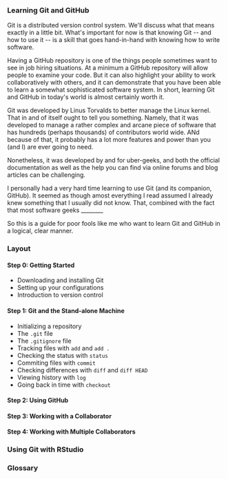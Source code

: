 ### Learning Git and GitHub

Git is a distributed version control system. We'll discuss what that means exactly in a little bit. What's important for now is that knowing Git -- and how to use it -- is a skill that goes hand-in-hand with knowing how to write software. 

Having a GitHub repository is one of the things people sometimes want to see in job hiring situations. At a minimum a GitHub repository will allow people to examine your code. But it can also highlight your ability to work collaboratively with others, and it can demonstrate that you have been able to learn a somewhat sophisticated software system. In short, learning Git and GitHub in today's world is almost certainly worth it.

Git was developed by Linus Torvalds to better manage the Linux kernel. That in and of itself ought to tell you something. Namely, that it was developed to manage a rather complex and arcane piece of software that has hundreds (perhaps thousands) of contributors world wide. ANd because of that, it probably has a lot more features and power than you (and I) are ever going to need.

Nonetheless, it was developed by and for uber-geeks, and both the official documentation as well as the help you can find via online forums and blog articles can be challenging.

I personally had a very hard time learning to use Git (and its companion, GitHub). It seemed as though amost everything I read assumed I already knew something that I usually did not know. That, combined with the fact that most software geeks ________

So this is a guide for poor fools like me who want to learn Git and GitHub in a logical, clear manner. 

### Layout

#### Step 0: Getting Started

* Downloading and installing Git
* Setting up your configurations
* Introduction to version control

#### Step 1: Git and the Stand-alone Machine

* Initializing a repository
* The `.git` file
* The `.gitignore` file
* Tracking files with `add` and `add .`
* Checking the status with `status`
* Commiting files with `commit`
* Checking differences with `diff` and `diff HEAD`
* Viewing history with `log`
* Going back in time with `checkout`

#### Step 2: Using GitHub



#### Step 3: Working with a Collaborator



#### Step 4: Working with Multiple Collaborators

### Using Git with RStudio

### Glossary
